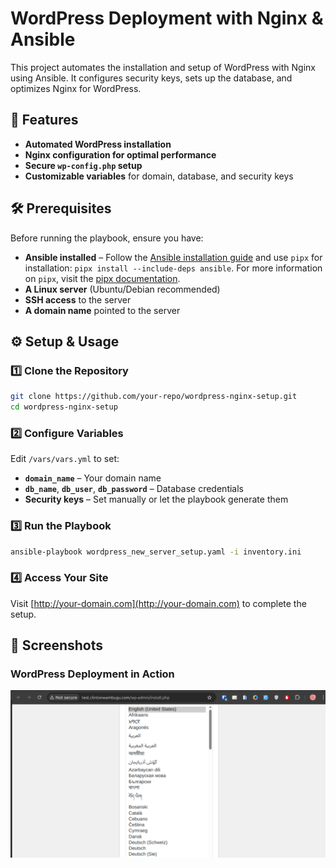 # WordPress Deployment with Nginx & Ansible

This project automates the installation and setup of WordPress with Nginx using Ansible. It configures security keys, sets up the database, and optimizes Nginx for WordPress.

## 🚀 Features

- **Automated WordPress installation**
- **Nginx configuration for optimal performance**
- **Secure `wp-config.php` setup**
- **Customizable variables** for domain, database, and security keys

## 🛠 Prerequisites

Before running the playbook, ensure you have:

- **Ansible installed** – Follow the [Ansible installation guide](https://docs.ansible.com/ansible/latest/installation_guide/intro_installation.html#id11) and use `pipx` for installation: `pipx install --include-deps ansible`. For more information on `pipx`, visit the [pipx documentation](https://pipx.pypa.io/stable/).
- **A Linux server** (Ubuntu/Debian recommended)
- **SSH access** to the server
- **A domain name** pointed to the server

## ⚙️ Setup & Usage

### 1️⃣ Clone the Repository
```sh
git clone https://github.com/your-repo/wordpress-nginx-setup.git
cd wordpress-nginx-setup
```

### 2️⃣ Configure Variables
Edit `/vars/vars.yml` to set:

- **`domain_name`** – Your domain name
- **`db_name`**, **`db_user`**, **`db_password`** – Database credentials
- **Security keys** – Set manually or let the playbook generate them  

### 3️⃣ Run the Playbook
```sh
ansible-playbook wordpress_new_server_setup.yaml -i inventory.ini
```

### 4️⃣ Access Your Site
Visit [http://your-domain.com](http://your-domain.com) to complete the setup.  

## 📸 Screenshots

### WordPress Deployment in Action
![WordPress Setup](screenshots/wordpress-setup.png)


